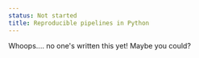 ```yaml
---
status: Not started
title: Reproducible pipelines in Python
---
```


Whoops.... no one's written this yet! Maybe you could?
